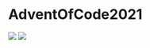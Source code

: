 # AdventOfCode2021

![](https://img.shields.io/badge/day%20📅-17-blue)
![](https://img.shields.io/badge/stars%20⭐-20-yellow)
